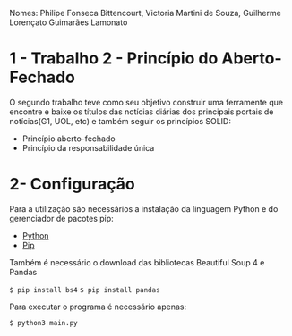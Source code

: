 Nomes: Philipe Fonseca Bittencourt, Victoria Martini de Souza, Guilherme Lorençato Guimarães Lamonato


#  1 - Trabalho 2 - Princípio do Aberto-Fechado
O segundo trabalho teve como seu objetivo construir uma ferramente que encontre e baixe os títulos das notícias diárias dos principais portais de notícias(G1, UOL, etc) e também seguir os princípios SOLID:

- Princípio aberto-fechado
- Princípio da responsabilidade única


# 2- Configuração

Para a utilização são necessários a instalação da linguagem Python e do gerenciador de pacotes pip:

- [Python](https://www.python.org/downloads/)
- [Pip](https://pip.pypa.io/en/stable/installation/)

Também é necessário o download das bibliotecas Beautiful Soup 4 e Pandas

`$ pip install bs4`
`$ pip install pandas `

Para executar o programa é necessário apenas:

`$ python3 main.py`
